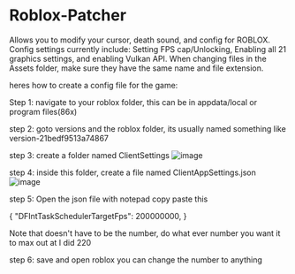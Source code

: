 # Roblox-Patcher
Allows you to modify your cursor, death sound, and config for ROBLOX.
Config settings currently include: Setting FPS cap/Unlocking, Enabling all 21 graphics settings, and enabling Vulkan API.
When changing files in the Assets folder, make sure they have the same name and file extension.

heres how to create a config file for the game:

Step 1: navigate to your roblox folder, this can be in appdata/local or program files(86x)

step 2: goto versions and the roblox folder, its usually named something like version-21bedf9513a74867

step 3: create a folder named ClientSettings ![image](https://github.com/StealthDrifter/Roblox-Patcher/assets/53316578/1d274a43-bf6d-47ed-8e3b-07d3b0415014)

step 4: inside this folder, create a file named ClientAppSettings.json ![image](https://github.com/StealthDrifter/Roblox-Patcher/assets/53316578/1cb3f02a-9cd5-49e6-8a33-23879849f70d)

step 5: Open the json file with notepad copy paste this

 {
"DFIntTaskSchedulerTargetFps": 200000000,
}

Note that doesn't have to be the number, do what ever number you want it to max out at I did 220

step 6: save and open roblox
you can change the number to anything
